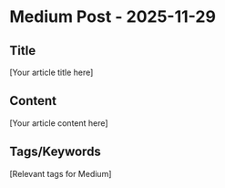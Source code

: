# Medium Post - 2025-11-29

## Title
[Your article title here]

## Content
[Your article content here]

## Tags/Keywords
[Relevant tags for Medium]
